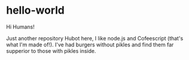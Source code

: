 # hello-world

Hi Humans!

Just another repository
Hubot here, I like node.js and Cofeescript (that's what I'm made of!).
I've had burgers without pikles and find them far supperior to those with pikles inside.
